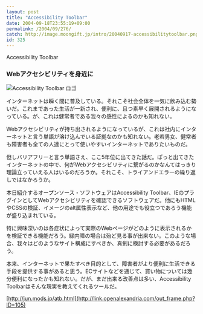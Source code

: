 ```yaml
---
layout: post
title: "Accessibility Toolbar"
date: 2004-09-18T23:55:19+09:00
permalink: /2004/09/276/
catch: http://image.moongift.jp/intro/20040917-accessibilitytoolbar.png
id: 325
---
```

Accessibility Toolbar  
<!--more-->

### Webアクセシビリティを身近に
  

![Accessibility Toolbar ロゴ](http://image.moongift.jp/intro/20040917-accessibilitytoolbar.png "Accessibility Toolbar ロゴ")

  

インターネットは瞬く間に普及している。それこそ社会全体を一気に飲み込む勢いだ。これまであった生活が一新され、便利に、且つ素早く展開されるようになっている。が、これは健常者である我々の感性によるのかも知れない。

  

Webアクセシビリティが持ち出されるようになっているが、これは社内にインターネットと言う単語が溶け込んでいる証拠なのかも知れない。老若男女、健常者も障害者も全ての人達にとって使いやすいインターネットでありたいものだ。

  

但しバリアフリーと言う単語さえ、ここ5年位に出てきた話だ。ぽっと出てきたインターネットの中で、何がWebアクセシビリティに繋がるのかなんてはっきり理論立っていえる人はいるのだろうか。それこそ、トライアンドエラーの繰り返しではなかろうか。

  

本日紹介するオープンソース・ソフトウェアはAccessibility Toolbar、IEのプラグインとしてWebアクセシビリティを確認できるソフトウェアだ。他にもHTMLやCSSの検証、イメージのalt属性表示など、他の用途でも役立つであろう機能が盛り込まれている。

  

特に興味深いのは各症状によって実際のWebページがどのように表示されるかを検証できる機能だろう。緑内障の場合は殆ど見る事が出来ない。このような場合、我々はどのようなサイト構成にすべきか、真剣に検討する必要があるだろう。

  

本来、インターネットで果たすべき目的として、障害者がより便利に生活できる手段を提供する事があると思う。ECサイトなどを通じて、買い物については幾分便利になったかも知れない。だが、まだ出来る改善点は多い、Accessibility Toolbarはそんな現実を教えてくれるツールだ。

  

[http://jun.mods.jp/atb.html](http://link.openalexandria.com/out_frame.php?ID=105)

